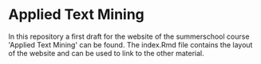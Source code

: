 # Applied Text Mining

In this repository a first draft for the website of the summerschool course 'Applied Text Mining' can be found.
The index.Rmd file contains the layout of the website and can be used to link to the other material.  
